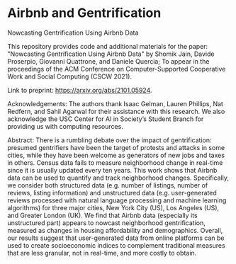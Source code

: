 # Airbnb and Gentrification
Nowcasting Gentrification Using Airbnb Data

This repository provides code and additional materials for the paper: "Nowcasting Gentrification Using Airbnb Data" by Shomik Jain, Davide Proserpio, Giovanni Quattrone, and Daniele Quercia; To appear in the proceedings of the ACM Conference on Computer-Supported Cooperative Work and Social Computing (CSCW 2021).

Link to preprint: https://arxiv.org/abs/2101.05924.

Acknowledgements: The authors thank Isaac Gelman, Lauren Phillips, Nat Redfern, and Sahil Agarwal for their assistance with this research. We also acknowledge the USC Center for AI in Society’s Student Branch for providing us with computing resources.

Abstract:
There is a rumbling debate over the impact of gentrification: presumed gentrifiers have been the target of protests and attacks in some cities, while they have been welcome as generators of new jobs and taxes in others. Census data fails to measure neighborhood change in real-time since it is usually updated every ten years. This work shows that Airbnb data can be used to quantify and track neighborhood changes. Specifically, we consider both structured data (e.g. number of listings, number of reviews, listing information) and unstructured data (e.g. user-generated reviews processed with natural language processing and machine learning algorithms) for three major cities, New York City (US), Los Angeles (US), and Greater London (UK). We find that Airbnb data (especially its unstructured part) appears to nowcast neighborhood gentrification, measured as changes in housing affordability and demographics. Overall, our results suggest that user-generated data from online platforms can be used to create socioeconomic indices to complement traditional measures that are less granular, not in real-time, and more costly to obtain.
